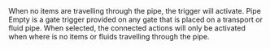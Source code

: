 <lore>
When no items are travelling through the pipe, the trigger will activate.
</lore>
<no_lore>
Pipe Empty is a gate trigger provided on any gate that is placed on a transport or fluid pipe.
</no_lore>

<chapter name="Requirements"/>
When selected, the connected actions will only be activated when where is no items or fluids travelling through the pipe.